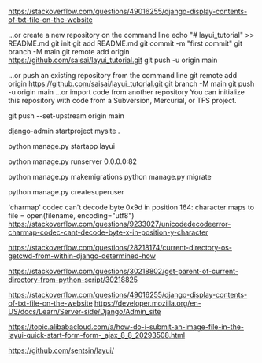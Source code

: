 

https://stackoverflow.com/questions/49016255/django-display-contents-of-txt-file-on-the-website


…or create a new repository on the command line
echo "# layui_tutorial" >> README.md
git init
git add README.md
git commit -m "first commit"
git branch -M main
git remote add origin https://github.com/saisai/layui_tutorial.git
git push -u origin main
                
…or push an existing repository from the command line
git remote add origin https://github.com/saisai/layui_tutorial.git
git branch -M main
git push -u origin main
…or import code from another repository
You can initialize this repository with code from a Subversion, Mercurial, or TFS project.

 git push --set-upstream origin main
 


django-admin startproject mysite .

python manage.py startapp layui

python manage.py runserver 0.0.0.0:82


python manage.py makemigrations
python manage.py migrate

python manage.py createsuperuser


'charmap' codec can't decode byte 0x9d in position 164: character maps to <undefined>
file = open(filename, encoding="utf8")	
https://stackoverflow.com/questions/9233027/unicodedecodeerror-charmap-codec-cant-decode-byte-x-in-position-y-character

https://stackoverflow.com/questions/28218174/current-directory-os-getcwd-from-within-django-determined-how

https://stackoverflow.com/questions/30218802/get-parent-of-current-directory-from-python-script/30218825

https://stackoverflow.com/questions/49016255/django-display-contents-of-txt-file-on-the-website
https://developer.mozilla.org/en-US/docs/Learn/Server-side/Django/Admin_site

https://topic.alibabacloud.com/a/how-do-i-submit-an-image-file-in-the-layui-quick-start-form-form-_ajax_8_8_20293508.html

https://github.com/sentsin/layui/
